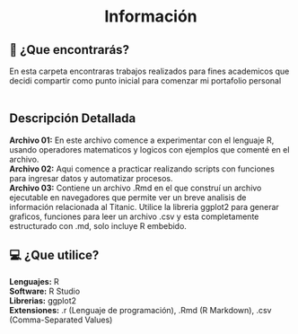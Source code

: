 <h1 align="center">Información</h1>
<h2>🤔 ¿Que encontrarás?</h2>
En esta carpeta encontraras trabajos realizados para fines academicos que decidi compartir como punto inicial para comenzar mi portafolio personal
<br></br>
<h2>Descripción Detallada</h2>

**Archivo 01:** En este archivo comence a experimentar con el lenguaje R, usando operadores matematicos y logicos con ejemplos que comenté en el archivo.   
**Archivo 02:** Aqui comence a practicar realizando scripts con funciones para ingresar datos y automatizar procesos.   
**Archivo 03:** Contiene un archivo .Rmd en el que construí un archivo ejecutable en navegadores que permite ver un breve analisis de información
relacionada al Titanic. Utilice la libreria ggplot2 para generar graficos, funciones para leer un archivo .csv y esta completamente estructurado con .md, solo incluye R embebido.   

<h2>💻 ¿Que utilice?</h2>

**Lenguajes:** R   
**Software:** R Studio   
**Librerias:** ggplot2   
**Extensiones:** .r (Lenguaje de programación), .Rmd (R Markdown), .csv (Comma-Separated Values)
